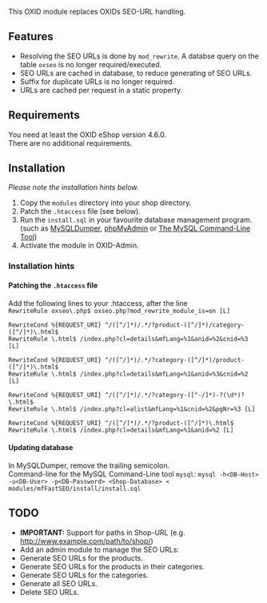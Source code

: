This OXID module replaces OXIDs SEO-URL handling.

## Features
- Resolving the SEO URLs is done by `mod_rewrite`. A databse query on the table `oxseo` is no longer required/executed.
- SEO URLs are cached in database, to reduce generating of SEO URLs.
- Suffix for duplicate URLs is no longer required.
- URLs are cached per request in a static property.

## Requirements

You need at least the OXID eShop version 4.6.0.<br>
There are no additional requirements.

## Installation

*Please note the installation hints below.*

1. Copy the `modules` directory into your shop directory.
2. Patch the `.htaccess` file (see below).
3. Run the `install.sql` in your favourite database management program.<br>
(such as [MySQLDumper](http://www.mysqldumper.net/), [phpMyAdmin](http://www.phpmyadmin.net/) or [The MySQL Command-Line Tool](http://dev.mysql.com/doc/refman/5.0/en/mysql.html))
4. Activate the module in OXID-Admin.

### Installation hints

#### Patching the `.htaccess` file
Add the following lines to your .htaccess, after the line<br>
`RewriteRule oxseo\.php$ oxseo.php?mod_rewrite_module_is=on [L]`

```
RewriteCond %{REQUEST_URI} ^/([^/]*)/.*/?product-([^/]*)/category-([^/]*)\.html$
RewriteRule \.html$ /index.php?cl=details&mfLang=%1&anid=%2&cnid=%3 [L]

RewriteCond %{REQUEST_URI} ^/([^/]*)/.*/?category-([^/]*)/product-([^/]*)\.html$
RewriteRule \.html$ /index.php?cl=details&mfLang=%1&anid=%3&cnid=%2 [L]

RewriteCond %{REQUEST_URI} ^/([^/]*)/.*/?category-([^-/]*)-?(\d*)?\.html$
RewriteRule \.html$ /index.php?cl=alist&mfLang=%1&cnid=%2&pgNr=%3 [L]

RewriteCond %{REQUEST_URI} ^/([^/]*)/.*/?product-([^/]*)\.html$
RewriteRule \.html$ /index.php?cl=details&mfLang=%1&anid=%2 [L]
```

#### Updating database 
In MySQLDumper, remove the trailing semicolon.<br>
Command-line for the MySQL Command-Line tool `mysql`:
`mysql -h<DB-Host> -u<DB-User> -p<DB-Password> <Shop-Database> < modules/mfFastSEO/install/install.sql`

## TODO
- **IMPORTANT:** Support for paths in Shop-URL (e.g. http://www.example.com/path/to/shop/)
- Add an admin module to manage the SEO URLs:
 - Generate SEO URLs for the products.
 - Generate SEO URLs for the products in their categories.
 - Generate SEO URLs for the categories.
 - Generate all SEO URLs.
 - Delete SEO URLs.

